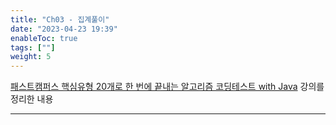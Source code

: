 ```yaml
---
title: "Ch03 - 집계풀이"
date: "2023-04-23 19:39"
enableToc: true
tags: [""]
weight: 5
---
```


<a href='https://fastcampus.co.kr/dev_online_codingtest' target='_blank'>패스트캠퍼스 핵심유형 20개로 한 번에 끝내는 알고리즘 코딩테스트 with Java</a> 강의를 정리한 내용

<hr>